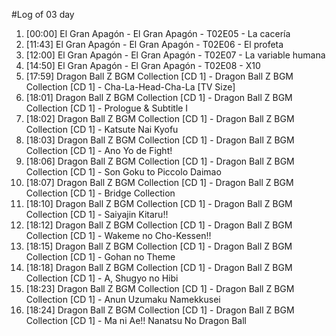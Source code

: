 #Log of 03 day

1. [00:00] El Gran Apagón - El Gran Apagón - T02E05 - La cacería
1. [11:43] El Gran Apagón - El Gran Apagón - T02E06 - El profeta
1. [12:00] El Gran Apagón - El Gran Apagón - T02E07 - La variable humana
1. [14:50] El Gran Apagón - El Gran Apagón - T02E08 - X10
1. [17:59] Dragon Ball Z BGM Collection [CD 1] - Dragon Ball Z BGM Collection [CD 1] - Cha-La-Head-Cha-La [TV Size]
1. [18:01] Dragon Ball Z BGM Collection [CD 1] - Dragon Ball Z BGM Collection [CD 1] - Prologue & Subtitle I
1. [18:02] Dragon Ball Z BGM Collection [CD 1] - Dragon Ball Z BGM Collection [CD 1] - Katsute Nai Kyofu
1. [18:03] Dragon Ball Z BGM Collection [CD 1] - Dragon Ball Z BGM Collection [CD 1] - Ano Yo de Fight!
1. [18:06] Dragon Ball Z BGM Collection [CD 1] - Dragon Ball Z BGM Collection [CD 1] - Son Goku to Piccolo Daimao
1. [18:07] Dragon Ball Z BGM Collection [CD 1] - Dragon Ball Z BGM Collection [CD 1] - Bridge Collection
1. [18:10] Dragon Ball Z BGM Collection [CD 1] - Dragon Ball Z BGM Collection [CD 1] - Saiyajin Kitaru!!
1. [18:12] Dragon Ball Z BGM Collection [CD 1] - Dragon Ball Z BGM Collection [CD 1] - Wakeme no Cho-Kessen!!
1. [18:15] Dragon Ball Z BGM Collection [CD 1] - Dragon Ball Z BGM Collection [CD 1] - Gohan no Theme
1. [18:18] Dragon Ball Z BGM Collection [CD 1] - Dragon Ball Z BGM Collection [CD 1] - A, Shugyo no Hibi
1. [18:23] Dragon Ball Z BGM Collection [CD 1] - Dragon Ball Z BGM Collection [CD 1] - Anun Uzumaku Namekkusei
1. [18:24] Dragon Ball Z BGM Collection [CD 1] - Dragon Ball Z BGM Collection [CD 1] - Ma ni Ae!! Nanatsu No Dragon Ball
